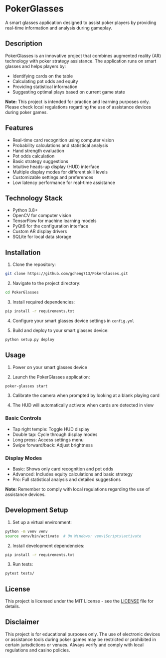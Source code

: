 # PokerGlasses

A smart glasses application designed to assist poker players by providing real-time information and analysis during gameplay.

## Description

PokerGlasses is an innovative project that combines augmented reality (AR) technology with poker strategy assistance. The application runs on smart glasses and helps players by:
- Identifying cards on the table
- Calculating pot odds and equity
- Providing statistical information
- Suggesting optimal plays based on current game state

**Note:** This project is intended for practice and learning purposes only. Please check local regulations regarding the use of assistance devices during poker games.

## Features

- Real-time card recognition using computer vision
- Probability calculations and statistical analysis
- Hand strength evaluation
- Pot odds calculation
- Basic strategy suggestions
- Intuitive heads-up display (HUD) interface
- Multiple display modes for different skill levels
- Customizable settings and preferences
- Low latency performance for real-time assistance

## Technology Stack

- Python 3.8+
- OpenCV for computer vision
- TensorFlow for machine learning models
- PyQt6 for the configuration interface
- Custom AR display drivers
- SQLite for local data storage

## Installation

1. Clone the repository:
```bash
git clone https://github.com/gcheng713/PokerGlasses.git
```

2. Navigate to the project directory:
```bash
cd PokerGlasses
```

3. Install required dependencies:
```bash
pip install -r requirements.txt
```

4. Configure your smart glasses device settings in `config.yml`

5. Build and deploy to your smart glasses device:
```bash
python setup.py deploy
```

## Usage

1. Power on your smart glasses device

2. Launch the PokerGlasses application:
```bash
poker-glasses start
```

3. Calibrate the camera when prompted by looking at a blank playing card

4. The HUD will automatically activate when cards are detected in view

### Basic Controls

- Tap right temple: Toggle HUD display
- Double tap: Cycle through display modes
- Long press: Access settings menu
- Swipe forward/back: Adjust brightness

### Display Modes

- Basic: Shows only card recognition and pot odds
- Advanced: Includes equity calculations and basic strategy
- Pro: Full statistical analysis and detailed suggestions

**Note:** Remember to comply with local regulations regarding the use of assistance devices.

## Development Setup

1. Set up a virtual environment:
```bash
python -m venv venv
source venv/bin/activate  # On Windows: venv\Scripts\activate
```

2. Install development dependencies:
```bash
pip install -r requirements.txt
```

3. Run tests:
```bash
pytest tests/
```

## License

This project is licensed under the MIT License - see the [LICENSE](LICENSE) file for details.

## Disclaimer

This project is for educational purposes only. The use of electronic devices or assistance tools during poker games may be restricted or prohibited in certain jurisdictions or venues. Always verify and comply with local regulations and casino policies.

